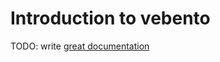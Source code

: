 # Introduction to vebento

TODO: write [great documentation](http://jacobian.org/writing/what-to-write/)
